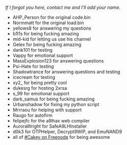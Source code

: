 *If I forgot you here, contact me and I'll add your name.*
+ AHP_Person for the original code.bin
+ Normmatt for the original load.bin
+ yellows8 for answering my questions
+ b1l1s for being fucking amazing
+ mid-kid for letting us use his channel
+ Gelex for being fucking amazing
+ dank101 for testing
+ Vappy for emotional support
+ MassExplosion123 for answering questions
+ Psi-Hate for testing
+ Shadowtrance for answering questions and testing
+ icecream for testing
+ xy2_ for being pretty cool
+ dukesrg for hosting 2xrsa
+ s_99 for emotional support
+ dark_samus for being fucking amazing
+ Urbanshadow for fixing my python script
+ Mrrraou for helping with support
+ Raugo for autofirm
+ felipejfc for the a9lhax web compiler
+ AuroraWright for SafeA9LHInstaller
+ d0k3 for OTPHelper, Decrypt9WIP, and EmuNAND9
+ all of [#Cakey on Freenode](http://webchat.freenode.net/?channels=%23Cakey) for being awesome